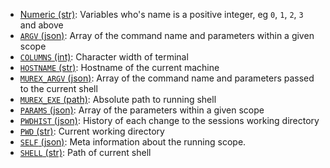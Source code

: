 * [Numeric (str)](../variables/numeric.md):
  Variables who's name is a positive integer, eg `0`, `1`, `2`, `3` and above
* [`ARGV` (json)](../variables/ARGV.md):
  Array of the command name and parameters within a given scope
* [`COLUMNS` (int)](../variables/COLUMNS.md):
  Character width of terminal
* [`HOSTNAME` (str)](../variables/HOSTNAME.md):
  Hostname of the current machine
* [`MUREX_ARGV` (json)](../variables/ARGV.md):
  Array of the command name and parameters passed to the current shell
* [`MUREX_EXE` (path)](../variables/MUREX_EXE.md):
  Absolute path to running shell
* [`PARAMS` (json)](../variables/PARAMS.md):
  Array of the parameters within a given scope
* [`PWDHIST` (json)](../variables/PWDHIST.md):
  History of each change to the sessions working directory
* [`PWD` (str)](../variables/PWD.md):
  Current working directory
* [`SELF` (json)](../variables/SELF.md):
  Meta information about the running scope.
* [`SHELL` (str)](../variables/SHELL.md):
  Path of current shell